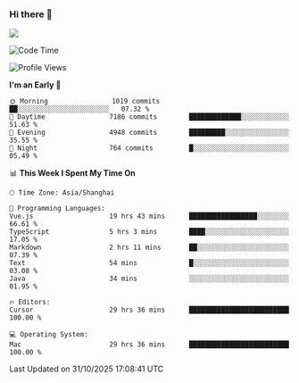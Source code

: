 ### Hi there 👋

<!--
**JJAYCHEN1e/jjaychen1e** is a ✨ _special_ ✨ repository because its `README.md` (this file) appears on your GitHub profile.

Here are some ideas to get you started:

- 🔭 I’m currently working on ...
- 🌱 I’m currently learning ...
- 👯 I’m looking to collaborate on ...
- 🤔 I’m looking for help with ...
- 💬 Ask me about ...
- 📫 How to reach me: ...
- 😄 Pronouns: ...
- ⚡ Fun fact: ...
-->

[![](https://github-readme-stats.vercel.app/api?username=jjaychen1e&show_icons=true)](https://github.com/jjaychen1e/github-readme-stats?count_private=true)

<!--START_SECTION:waka-->
![Code Time](http://img.shields.io/badge/Code%20Time-2%2C571%20hrs%2010%20mins-blue)

![Profile Views](http://img.shields.io/badge/Profile%20Views-0-blue)

**I'm an Early 🐤** 

```text
🌞 Morning                1019 commits        ██░░░░░░░░░░░░░░░░░░░░░░░   07.32 % 
🌆 Daytime                7186 commits        █████████████░░░░░░░░░░░░   51.63 % 
🌃 Evening                4948 commits        █████████░░░░░░░░░░░░░░░░   35.55 % 
🌙 Night                  764 commits         █░░░░░░░░░░░░░░░░░░░░░░░░   05.49 % 
```


📊 **This Week I Spent My Time On** 

```text
🕑︎ Time Zone: Asia/Shanghai

💬 Programming Languages: 
Vue.js                   19 hrs 43 mins      █████████████████░░░░░░░░   66.61 % 
TypeScript               5 hrs 3 mins        ████░░░░░░░░░░░░░░░░░░░░░   17.05 % 
Markdown                 2 hrs 11 mins       ██░░░░░░░░░░░░░░░░░░░░░░░   07.39 % 
Text                     54 mins             █░░░░░░░░░░░░░░░░░░░░░░░░   03.08 % 
Java                     34 mins             ░░░░░░░░░░░░░░░░░░░░░░░░░   01.95 % 

🔥 Editors: 
Cursor                   29 hrs 36 mins      █████████████████████████   100.00 % 

💻 Operating System: 
Mac                      29 hrs 36 mins      █████████████████████████   100.00 % 
```


 Last Updated on 31/10/2025 17:08:41 UTC
<!--END_SECTION:waka-->
